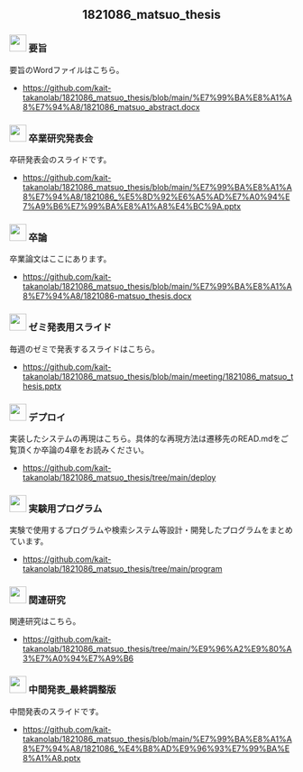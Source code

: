 
<h2 align="center">1821086_matsuo_thesis</h2>

### <img src="https://icooon-mono.com//i/icon_11104/icon_111041_64.png" height="30px;" /> 要旨
要旨のWordファイルはこちら。

- https://github.com/kait-takanolab/1821086_matsuo_thesis/blob/main/%E7%99%BA%E8%A1%A8%E7%94%A8/1821086_matsuo_abstract.docx



### <img src="https://icooon-mono.com/i/icon_12063/icon_120631_64.png" height="30px;" /> 卒業研究発表会
卒研発表会のスライドです。
- https://github.com/kait-takanolab/1821086_matsuo_thesis/blob/main/%E7%99%BA%E8%A1%A8%E7%94%A8/1821086_%E5%8D%92%E6%A5%AD%E7%A0%94%E7%A9%B6%E7%99%BA%E8%A1%A8%E4%BC%9A.pptx


### <img src="https://icooon-mono.com/i/icon_15815/icon_158151_64.png" height="30px;" /> 卒論
卒業論文はここにあります。

- https://github.com/kait-takanolab/1821086_matsuo_thesis/blob/main/%E7%99%BA%E8%A1%A8%E7%94%A8/1821086-matsuo_thesis.docx

### <img src="https://icooon-mono.com/i/icon_12063/icon_120631_64.png" height="30px;" /> ゼミ発表用スライド
毎週のゼミで発表するスライドはこちら。
- https://github.com/kait-takanolab/1821086_matsuo_thesis/blob/main/meeting/1821086_matsuo_thesis.pptx


### <img src="https://icooon-mono.com/i/icon_16004/icon_160041_64.png" height="30px;" /> デプロイ
実装したシステムの再現はこちら。具体的な再現方法は遷移先のREAD.mdをご覧頂くか卒論の4章をお読みください。
- https://github.com/kait-takanolab/1821086_matsuo_thesis/tree/main/deploy


### <img src="https://icooon-mono.com/i/icon_16004/icon_160041_64.png" height="30px;" /> 実験用プログラム
実験で使用するプログラムや検索システム等設計・開発したプログラムをまとめています。
- https://github.com/kait-takanolab/1821086_matsuo_thesis/tree/main/program

### <img src="https://icooon-mono.com/i/icon_11129/icon_111291_64.png" height="30px;" /> 関連研究
関連研究はこちら。
- https://github.com/kait-takanolab/1821086_matsuo_thesis/tree/main/%E9%96%A2%E9%80%A3%E7%A0%94%E7%A9%B6

### <img src="https://icooon-mono.com/i/icon_12063/icon_120631_64.png" height="30px;" /> 中間発表_最終調整版
中間発表のスライドです。
- https://github.com/kait-takanolab/1821086_matsuo_thesis/blob/main/%E7%99%BA%E8%A1%A8%E7%94%A8/1821086_%E4%B8%AD%E9%96%93%E7%99%BA%E8%A1%A8.pptx



